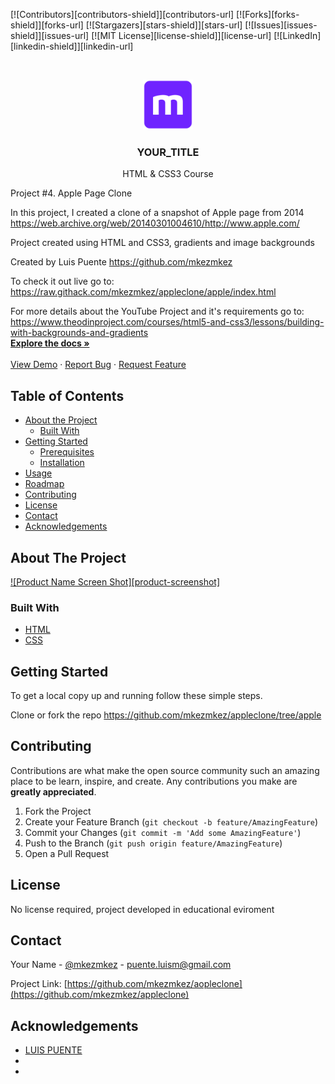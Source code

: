 <!--
*** Thanks for checking out this README Template. If you have a suggestion that would
*** make this better, please fork the repo and create a pull request or simply open
*** an issue with the tag "enhancement".
*** Thanks again! Now go create something AMAZING! :D
***
***
***
*** To avoid retyping too much info. Do a search and replace for the following:
*** github_username, repo, twitter_handle, email
-->





<!-- PROJECT SHIELDS -->
<!--
*** I'm using markdown "reference style" links for readability.
*** Reference links are enclosed in brackets [ ] instead of parentheses ( ).
*** See the bottom of this document for the declaration of the reference variables
*** for contributors-url, forks-url, etc. This is an optional, concise syntax you may use.
*** https://www.markdownguide.org/basic-syntax/#reference-style-links
-->
[![Contributors][contributors-shield]][contributors-url]
[![Forks][forks-shield]][forks-url]
[![Stargazers][stars-shield]][stars-url]
[![Issues][issues-shield]][issues-url]
[![MIT License][license-shield]][license-url]
[![LinkedIn][linkedin-shield]][linkedin-url]



<!-- PROJECT LOGO -->
<br />
<p align="center">
  <a href="https://github.com/mkezmkez/appleclone/tree/apple">
    <img src="/assets/microverse-logo.png" alt="Logo" width="80" height="80">
  </a>

  <h3 align="center">YOUR_TITLE</h3>

  <p align="center">
HTML & CSS3 Course

Project #4. Apple Page Clone

In this project, I created a clone of a snapshot of Apple page from 2014 <https://web.archive.org/web/20140301004610/http://www.apple.com/>

Project created using HTML and CSS3, gradients and image backgrounds

Created by Luis Puente <https://github.com/mkezmkez>

To check it out live go to: <https://raw.githack.com/mkezmkez/appleclone/apple/index.html>

For more details about the YouTube Project and it's requirements go to: <https://www.theodinproject.com/courses/html5-and-css3/lessons/building-with-backgrounds-and-gradients>
    <br />
    <a href="https://github.com/github_username/repo"><strong>Explore the docs »</strong></a>
    <br />
    <br />
    <a href="https://github.com/github_username/repo">View Demo</a>
    ·
    <a href="https://github.com/github_username/repo/issues">Report Bug</a>
    ·
    <a href="https://github.com/github_username/repo/issues">Request Feature</a>
  </p>
</p>



<!-- TABLE OF CONTENTS -->
## Table of Contents

* [About the Project](#about-the-project)
  * [Built With](#built-with)
* [Getting Started](#getting-started)
  * [Prerequisites](#prerequisites)
  * [Installation](#installation)
* [Usage](#usage)
* [Roadmap](#roadmap)
* [Contributing](#contributing)
* [License](#license)
* [Contact](#contact)
* [Acknowledgements](#acknowledgements)



<!-- ABOUT THE PROJECT -->
## About The Project

[![Product Name Screen Shot][product-screenshot]](https://example.com)

### Built With

* [HTML](https://developer.mozilla.org/en-US/docs/Web/HTML)
* [CSS](https://developer.mozilla.org/en-US/docs/Web/CSS)



<!-- GETTING STARTED -->
## Getting Started

To get a local copy up and running follow these simple steps.

Clone or fork the repo <https://github.com/mkezmkez/appleclone/tree/apple>


<!-- CONTRIBUTING -->
## Contributing

Contributions are what make the open source community such an amazing place to be learn, inspire, and create. Any contributions you make are **greatly appreciated**.

1. Fork the Project
2. Create your Feature Branch (`git checkout -b feature/AmazingFeature`)
3. Commit your Changes (`git commit -m 'Add some AmazingFeature'`)
4. Push to the Branch (`git push origin feature/AmazingFeature`)
5. Open a Pull Request



<!-- LICENSE -->
## License

No license required, project developed in educational eviroment


<!-- CONTACT -->
## Contact

Your Name - [@mkezmkez](https://twitter.com/mkezkmez) - puente.luism@gmail.com

Project Link: [https://github.com/mkezmkez/aopleclone](https://github.com/mkezmkez/appleclone)



<!-- ACKNOWLEDGEMENTS -->
## Acknowledgements

* [LUIS PUENTE](https://github.com/mkezmkez)
* []()
* []()